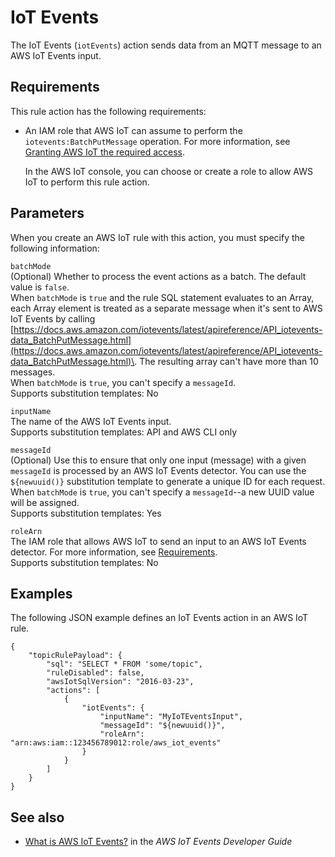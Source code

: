 # IoT Events<a name="iotevents-rule-action"></a>

The IoT Events \(`iotEvents`\) action sends data from an MQTT message to an AWS IoT Events input\. 

## Requirements<a name="iotevents-rule-action-requirements"></a>

This rule action has the following requirements:
+ An IAM role that AWS IoT can assume to perform the `iotevents:BatchPutMessage` operation\. For more information, see [Granting AWS IoT the required access](iot-create-role.md)\.

  In the AWS IoT console, you can choose or create a role to allow AWS IoT to perform this rule action\.

## Parameters<a name="iotevents-rule-action-parameters"></a>

When you create an AWS IoT rule with this action, you must specify the following information:

`batchMode`  
\(Optional\) Whether to process the event actions as a batch\. The default value is `false`\.  
When `batchMode` is `true` and the rule SQL statement evaluates to an Array, each Array element is treated as a separate message when it's sent to AWS IoT Events by calling [https://docs.aws.amazon.com/iotevents/latest/apireference/API_iotevents-data_BatchPutMessage.html](https://docs.aws.amazon.com/iotevents/latest/apireference/API_iotevents-data_BatchPutMessage.html)\. The resulting array can't have more than 10 messages\.  
When `batchMode` is `true`, you can't specify a `messageId`\.   
Supports substitution templates: No

`inputName`  
The name of the AWS IoT Events input\.  
Supports substitution templates: API and AWS CLI only

`messageId`  
\(Optional\) Use this to ensure that only one input \(message\) with a given `messageId` is processed by an AWS IoT Events detector\. You can use the `${newuuid()}` substitution template to generate a unique ID for each request\.  
When `batchMode` is `true`, you can't specify a `messageId`\-\-a new UUID value will be assigned\.  
Supports substitution templates: Yes

`roleArn`  
The IAM role that allows AWS IoT to send an input to an AWS IoT Events detector\. For more information, see [Requirements](#iotevents-rule-action-requirements)\.  
Supports substitution templates: No

## Examples<a name="iotevents-rule-action-examples"></a>

The following JSON example defines an IoT Events action in an AWS IoT rule\.

```
{
    "topicRulePayload": {
        "sql": "SELECT * FROM 'some/topic",
        "ruleDisabled": false,
        "awsIotSqlVersion": "2016-03-23",
        "actions": [
            {
                "iotEvents": {
                    "inputName": "MyIoTEventsInput",
                    "messageId": "${newuuid()}",
                    "roleArn": "arn:aws:iam::123456789012:role/aws_iot_events"
                }
            }
        ]
    }
}
```

## See also<a name="iotevents-rule-action-see-also"></a>
+ [What is AWS IoT Events?](https://docs.aws.amazon.com/iotevents/latest/developerguide/) in the *AWS IoT Events Developer Guide*